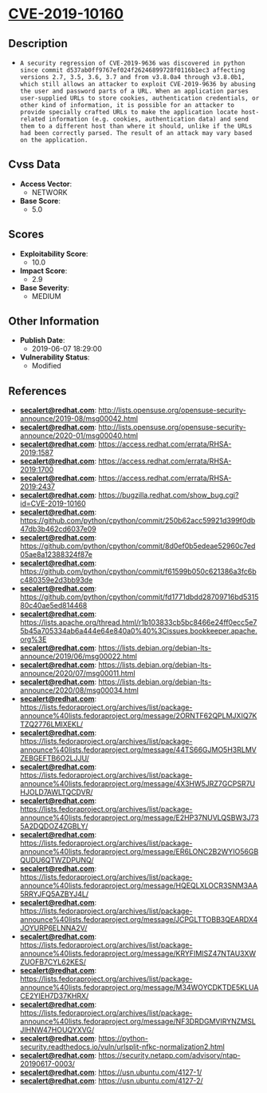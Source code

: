 
# [CVE-2019-10160](https://cve.mitre.org/cgi-bin/cvename.cgi?name=CVE-2019-10160)

## Description

- `A security regression of CVE-2019-9636 was discovered in python since commit d537ab0ff9767ef024f26246899728f0116b1ec3 affecting versions 2.7, 3.5, 3.6, 3.7 and from v3.8.0a4 through v3.8.0b1, which still allows an attacker to exploit CVE-2019-9636 by abusing the user and password parts of a URL. When an application parses user-supplied URLs to store cookies, authentication credentials, or other kind of information, it is possible for an attacker to provide specially crafted URLs to make the application locate host-related information (e.g. cookies, authentication data) and send them to a different host than where it should, unlike if the URLs had been correctly parsed. The result of an attack may vary based on the application.`

## Cvss Data

- **Access Vector**:
  - NETWORK
- **Base Score**:
  - 5.0

## Scores

- **Exploitability Score**:
  - 10.0
- **Impact Score**:
  - 2.9
- **Base Severity**:
  - MEDIUM

## Other Information

- **Publish Date**:
  - 2019-06-07 18:29:00
- **Vulnerability Status**:
  - Modified

## References

- **secalert@redhat.com**: http://lists.opensuse.org/opensuse-security-announce/2019-08/msg00042.html
- **secalert@redhat.com**: http://lists.opensuse.org/opensuse-security-announce/2020-01/msg00040.html
- **secalert@redhat.com**: https://access.redhat.com/errata/RHSA-2019:1587
- **secalert@redhat.com**: https://access.redhat.com/errata/RHSA-2019:1700
- **secalert@redhat.com**: https://access.redhat.com/errata/RHSA-2019:2437
- **secalert@redhat.com**: https://bugzilla.redhat.com/show_bug.cgi?id=CVE-2019-10160
- **secalert@redhat.com**: https://github.com/python/cpython/commit/250b62acc59921d399f0db47db3b462cd6037e09
- **secalert@redhat.com**: https://github.com/python/cpython/commit/8d0ef0b5edeae52960c7ed05ae8a12388324f87e
- **secalert@redhat.com**: https://github.com/python/cpython/commit/f61599b050c621386a3fc6bc480359e2d3bb93de
- **secalert@redhat.com**: https://github.com/python/cpython/commit/fd1771dbdd28709716bd531580c40ae5ed814468
- **secalert@redhat.com**: https://lists.apache.org/thread.html/r1b103833cb5bc8466e24ff0ecc5e75b45a705334ab6a444e64e840a0%40%3Cissues.bookkeeper.apache.org%3E
- **secalert@redhat.com**: https://lists.debian.org/debian-lts-announce/2019/06/msg00022.html
- **secalert@redhat.com**: https://lists.debian.org/debian-lts-announce/2020/07/msg00011.html
- **secalert@redhat.com**: https://lists.debian.org/debian-lts-announce/2020/08/msg00034.html
- **secalert@redhat.com**: https://lists.fedoraproject.org/archives/list/package-announce%40lists.fedoraproject.org/message/2ORNTF62QPLMJXIQ7KTZQ2776LMIXEKL/
- **secalert@redhat.com**: https://lists.fedoraproject.org/archives/list/package-announce%40lists.fedoraproject.org/message/44TS66GJMO5H3RLMVZEBGEFTB6O2LJJU/
- **secalert@redhat.com**: https://lists.fedoraproject.org/archives/list/package-announce%40lists.fedoraproject.org/message/4X3HW5JRZ7GCPSR7UHJOLD7AWLTQCDVR/
- **secalert@redhat.com**: https://lists.fedoraproject.org/archives/list/package-announce%40lists.fedoraproject.org/message/E2HP37NUVLQSBW3J735A2DQDOZ4ZGBLY/
- **secalert@redhat.com**: https://lists.fedoraproject.org/archives/list/package-announce%40lists.fedoraproject.org/message/ER6LONC2B2WYIO56GBQUDU6QTWZDPUNQ/
- **secalert@redhat.com**: https://lists.fedoraproject.org/archives/list/package-announce%40lists.fedoraproject.org/message/HQEQLXLOCR3SNM3AA5RRYJFQ5AZBYJ4L/
- **secalert@redhat.com**: https://lists.fedoraproject.org/archives/list/package-announce%40lists.fedoraproject.org/message/JCPGLTTOBB3QEARDX4JOYURP6ELNNA2V/
- **secalert@redhat.com**: https://lists.fedoraproject.org/archives/list/package-announce%40lists.fedoraproject.org/message/KRYFIMISZ47NTAU3XWZUOFB7CYL62KES/
- **secalert@redhat.com**: https://lists.fedoraproject.org/archives/list/package-announce%40lists.fedoraproject.org/message/M34WOYCDKTDE5KLUACE2YIEH7D37KHRX/
- **secalert@redhat.com**: https://lists.fedoraproject.org/archives/list/package-announce%40lists.fedoraproject.org/message/NF3DRDGMVIRYNZMSLJIHNW47HOUQYXVG/
- **secalert@redhat.com**: https://python-security.readthedocs.io/vuln/urlsplit-nfkc-normalization2.html
- **secalert@redhat.com**: https://security.netapp.com/advisory/ntap-20190617-0003/
- **secalert@redhat.com**: https://usn.ubuntu.com/4127-1/
- **secalert@redhat.com**: https://usn.ubuntu.com/4127-2/
